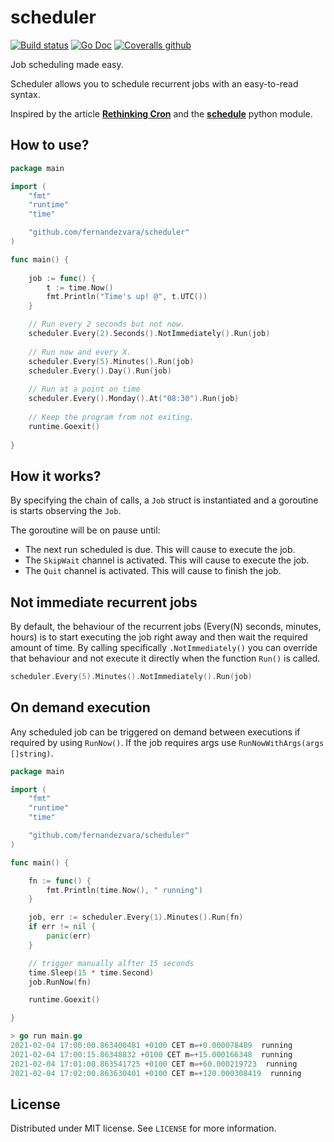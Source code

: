 # scheduler

[![Build status](https://img.shields.io/github/workflow/status/fernandezvara/scheduler/ci?style=for-the-badge)](https://github.com/fernandezvara/scheduler/actions?workflow=ci)
[![Go Doc](https://img.shields.io/badge/godoc-reference-blue.svg?style=for-the-badge)](https://pkg.go.dev/github.com/fernandezvara/scheduler)
[![Coveralls github](https://img.shields.io/coveralls/github/fernandezvara/scheduler?style=for-the-badge)](https://coveralls.io/github/fernandezvara/scheduler)

Job scheduling made easy.

Scheduler allows you to schedule recurrent jobs with an easy-to-read syntax.

Inspired by the article **[Rethinking Cron](http://adam.heroku.com/past/2010/4/13/rethinking_cron/)** and the **[schedule](https://github.com/dbader/schedule)** python module.

## How to use?

```go
package main

import (
    "fmt"
    "runtime"
    "time"

    "github.com/fernandezvara/scheduler"
)

func main() {
    
    job := func() {
        t := time.Now()
        fmt.Println("Time's up! @", t.UTC())
    }

    // Run every 2 seconds but not now.
    scheduler.Every(2).Seconds().NotImmediately().Run(job)
      
    // Run now and every X.
    scheduler.Every(5).Minutes().Run(job)
    scheduler.Every().Day().Run(job)
    
    // Run at a point on time
    scheduler.Every().Monday().At("08:30").Run(job)
      
    // Keep the program from not exiting.
    runtime.Goexit()
    
}
```

## How it works?

By specifying the chain of calls, a `Job` struct is instantiated and a goroutine is starts observing the `Job`.

The goroutine will be on pause until:

* The next run scheduled is due. This will cause to execute the job.
* The `SkipWait` channel is activated. This will cause to execute the job.
* The `Quit` channel is activated. This will cause to finish the job.

## Not immediate recurrent jobs

By default, the behaviour of the recurrent jobs (Every(N) seconds, minutes, hours) is to start executing the job right away and then wait the required amount of time. By calling specifically `.NotImmediately()` you can override that behaviour and not execute it directly when the function `Run()` is called.

```go
scheduler.Every(5).Minutes().NotImmediately().Run(job)
```

## On demand execution

Any scheduled job can be triggered on demand between executions if required by using `RunNow()`. If the job requires args use `RunNowWithArgs(args []string)`.

```go
package main

import (
    "fmt"
    "runtime"
    "time"

    "github.com/fernandezvara/scheduler"
)

func main() {

    fn := func() {
        fmt.Println(time.Now(), " running")
    }

    job, err := scheduler.Every(1).Minutes().Run(fn)
    if err != nil {
        panic(err)
    }

    // trigger manually alfter 15 seconds
    time.Sleep(15 * time.Second)
    job.RunNow(fn)

    runtime.Goexit()

}
```

```go
> go run main.go
2021-02-04 17:00:00.863400481 +0100 CET m=+0.000078489  running
2021-02-04 17:00:15.86348832 +0100 CET m=+15.000166348  running
2021-02-04 17:01:00.863541725 +0100 CET m=+60.000219723  running
2021-02-04 17:02:00.863630401 +0100 CET m=+120.000308419  running
```

## License

Distributed under MIT license. See `LICENSE` for more information.
